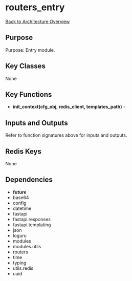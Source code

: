 # routers_entry
[Back to Architecture Overview](../README.md)

## Purpose
Purpose: Entry module.

## Key Classes
None

## Key Functions
- **init_context(cfg_obj, redis_client, templates_path)** - 

## Inputs and Outputs
Refer to function signatures above for inputs and outputs.

## Redis Keys
None

## Dependencies
- __future__
- base64
- config
- datetime
- fastapi
- fastapi.responses
- fastapi.templating
- json
- loguru
- modules
- modules.utils
- routers
- time
- typing
- utils.redis
- uuid
